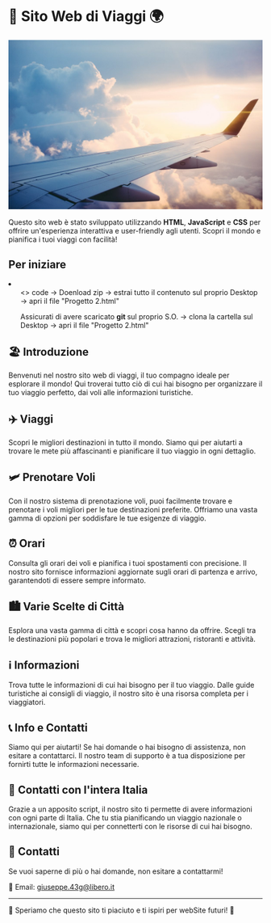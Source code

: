 # 🛫 Sito Web di Viaggi 🌍

![Flight](images/imagesDiv/volo.jpg)


Questo sito web è stato sviluppato utilizzando **HTML**, **JavaScript** e **CSS** per offrire un'esperienza interattiva e user-friendly agli utenti. Scopri il mondo e pianifica i tuoi viaggi con facilità!

<h2> Per iniziare </h2>

<li>
  <ul> <> code -> Doenload zip -> estrai tutto il contenuto sul proprio Desktop -> apri il file "Progetto 2.html"</ul>
  <ul> Assicurati di avere scaricato <b> git </b> sul proprio S.O. -> clona la cartella sul Desktop -> apri il file "Progetto 2.html"</uL>
</li>

</hr>

## 🏖️ Introduzione

Benvenuti nel nostro sito web di viaggi, il tuo compagno ideale per esplorare il mondo! Qui troverai tutto ciò di cui hai bisogno per organizzare il tuo viaggio perfetto, dai voli alle informazioni turistiche.

## ✈️ Viaggi

Scopri le migliori destinazioni in tutto il mondo. Siamo qui per aiutarti a trovare le mete più affascinanti e pianificare il tuo viaggio in ogni dettaglio.

## 🛩️ Prenotare Voli

Con il nostro sistema di prenotazione voli, puoi facilmente trovare e prenotare i voli migliori per le tue destinazioni preferite. Offriamo una vasta gamma di opzioni per soddisfare le tue esigenze di viaggio.

## ⏰ Orari

Consulta gli orari dei voli e pianifica i tuoi spostamenti con precisione. Il nostro sito fornisce informazioni aggiornate sugli orari di partenza e arrivo, garantendoti di essere sempre informato.

## 🏙️ Varie Scelte di Città

Esplora una vasta gamma di città e scopri cosa hanno da offrire. Scegli tra le destinazioni più popolari e trova le migliori attrazioni, ristoranti e attività.

## ℹ️ Informazioni

Trova tutte le informazioni di cui hai bisogno per il tuo viaggio. Dalle guide turistiche ai consigli di viaggio, il nostro sito è una risorsa completa per i viaggiatori.

## 📞 Info e Contatti

Siamo qui per aiutarti! Se hai domande o hai bisogno di assistenza, non esitare a contattarci. Il nostro team di supporto è a tua disposizione per fornirti tutte le informazioni necessarie.

## 📲 Contatti con l'intera Italia

Grazie a un apposito script, il nostro sito ti permette di avere informazioni con ogni parte di Italia. Che tu stia pianificando un viaggio nazionale o internazionale, siamo qui per connetterti con le risorse di cui hai bisogno.

## 📌 Contatti

Se vuoi saperne di più o hai domande, non esitare a contattarmi!

📧 Email: giuseppe.43g@libero.it 

---

🌟 Speriamo che questo sito ti piaciuto e ti ispiri per webSite futuri! 🌟


